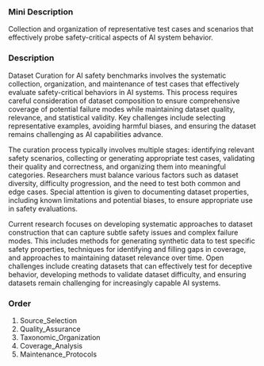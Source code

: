 ### Mini Description

Collection and organization of representative test cases and scenarios that effectively probe safety-critical aspects of AI system behavior.

### Description

Dataset Curation for AI safety benchmarks involves the systematic collection, organization, and maintenance of test cases that effectively evaluate safety-critical behaviors in AI systems. This process requires careful consideration of dataset composition to ensure comprehensive coverage of potential failure modes while maintaining dataset quality, relevance, and statistical validity. Key challenges include selecting representative examples, avoiding harmful biases, and ensuring the dataset remains challenging as AI capabilities advance.

The curation process typically involves multiple stages: identifying relevant safety scenarios, collecting or generating appropriate test cases, validating their quality and correctness, and organizing them into meaningful categories. Researchers must balance various factors such as dataset diversity, difficulty progression, and the need to test both common and edge cases. Special attention is given to documenting dataset properties, including known limitations and potential biases, to ensure appropriate use in safety evaluations.

Current research focuses on developing systematic approaches to dataset construction that can capture subtle safety issues and complex failure modes. This includes methods for generating synthetic data to test specific safety properties, techniques for identifying and filling gaps in coverage, and approaches to maintaining dataset relevance over time. Open challenges include creating datasets that can effectively test for deceptive behavior, developing methods to validate dataset difficulty, and ensuring datasets remain challenging for increasingly capable AI systems.

### Order

1. Source_Selection
2. Quality_Assurance
3. Taxonomic_Organization
4. Coverage_Analysis
5. Maintenance_Protocols

